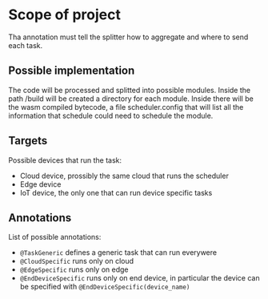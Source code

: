 # Scope of project
Tha annotation must tell the splitter how to aggregate and where to send each task.

## Possible implementation

The code will be processed and splitted into possible modules. Inside the path /build will be created a directory for each module. Inside there will be the wasm compiled bytecode, a file scheduler.config that will list all the information that schedule could need to schedule the module.


## Targets
Possible devices that run the task:
- Cloud device, prossibly the same cloud that runs the scheduler
- Edge device
- IoT device, the only one that can run device specific tasks

## Annotations

List of possible annotations:

- `@TaskGeneric` defines a generic task that can run everywere
- `@CloudSpecific` runs only on cloud
- `@EdgeSpecific` runs only on edge
- `@EndDeviceSpecific` runs only on end device, in particular the device can be specified with `@EndDeviceSpecific(device_name)`
